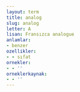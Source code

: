 ```yaml
---
layout: term
title: analog
slug: analog
letter: A
lisan: Fransızca analogue
anlamlar:
- benzer
ozellikler:
- - sıfat
ornekler:
- - ''
orneklerkaynak:
- - ''
---
```

